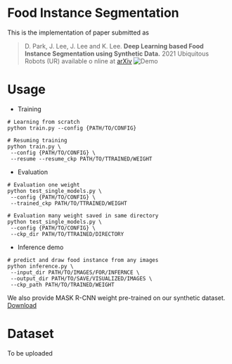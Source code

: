 # Food Instance Segmentation

This is the implementation of paper submitted as 

> D. Park, J. Lee, J. Lee and K. Lee. **Deep Learning based Food Instance Segmentation using Synthetic Data.** 2021 Ubiquitous Robots (UR) available o nline at
[arXiv](https://arxiv.org/abs/2107.07191)
![Demo](./resources/demo_unseen_food_segmentation.gif)


# Usage
- Training
```Shell
# Learning from scratch
python train.py --config {PATH/TO/CONFIG}

# Resuming training
python train.py \
 --config {PATH/TO/CONFIG} \
 --resume --resume_ckp PATH/TO/TTRAINED/WEIGHT
```

- Evaluation
```Shell
# Evaluation one weight
python test_single_models.py \
 --config {PATH/TO/CONFIG} \
 --trained_ckp PATH/TO/TTRAINED/WEIGHT

# Evaluation many weight saved in same directory
python test_single_models.py \
 --config {PATH/TO/CONFIG} \
 --ckp_dir PATH/TO/TTRAINED/DIRECTORY
```

- Inference demo
```Shell
# predict and draw food instance from any images
python inference.py \
 --input_dir PATH/TO/IMAGES/FOR/INFERNCE \
 --output_dir PATH/TO/SAVE/VISUALIZED/IMAGES \
 --ckp_path PATH/TO/TRAINED/WEIGHT
```
We also provide MASK R-CNN weight pre-trained on our synthetic dataset. [Download](https://drive.google.com/file/d/1JaZKzYiOZ29HZhV6wcbzHCWcJbZK_r35/view?usp=sharing)

# Dataset
To be uploaded
